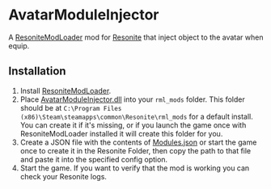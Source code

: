# AvatarModuleInjector

A [ResoniteModLoader](https://github.com/resonite-modding-group/ResoniteModLoader) mod for [Resonite](https://resonite.com/) that inject object to the avatar when equip.

## Installation
1. Install [ResoniteModLoader](https://github.com/resonite-modding-group/ResoniteModLoader).
2. Place [AvatarModuleInjector.dll](https://github.com/lill-la/AvatarModuleInjector/releases/latest/download/AvatarModuleInjector.dll) into your `rml_mods` folder. This folder should be at `C:\Program Files (x86)\Steam\steamapps\common\Resonite\rml_mods` for a default install. You can create it if it's missing, or if you launch the game once with ResoniteModLoader installed it will create this folder for you.
3. Create a JSON file with the contents of [Modules.json](https://github.com/NepuShiro/AvatarModuleInjector/blob/master/AvatarModuleInjector/Modules.json) or start the game once to create it in the Resonite Folder, then copy the path to that file and paste it into the specified config option.
4. Start the game. If you want to verify that the mod is working you can check your Resonite logs.
